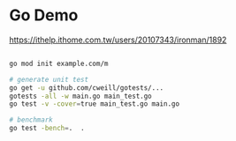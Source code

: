 # Go Demo


https://ithelp.ithome.com.tw/users/20107343/ironman/1892

```sh

go mod init example.com/m

# generate unit test
go get -u github.com/cweill/gotests/...
gotests -all -w main.go main_test.go
go test -v -cover=true main_test.go main.go

# benchmark 
go test -bench=.  .

```